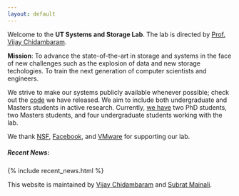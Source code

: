 ```yaml
---
layout: default
---
```


Welcome to the **UT Systems and Storage Lab**. The lab is directed by
[Prof. Vijay Chidambaram](http://www.cs.utexas.edu/~vijay/).

**Mission**: To advance the state-of-the-art in storage and systems in
  the face of new challenges such as the explosion of data and new
  storage techologies. To train the next generation of computer
  scientists and engineers.

We strive to make our systems publicly available whenever possible;
check out the [code](https://utsaslab.github.io/code.html) we have
released. We aim to include both undergraduate and Masters students in
active research. Currently, [we
have](https://utsaslab.github.io/people.html) two PhD students, two
Masters students, and four undergraduate students working with the
lab.

We thank [NSF](https://www.nsf.gov), [Facebook](https://research.fb.com/programs/), and
[VMware](https://labs.vmware.com/academic/academic-software) for
supporting our lab.

<div id='top-news-home'>
	<h5 class="text-info">Recent News:</h5>
	{% include recent_news.html %}
</div>

This website is maintained by [Vijay
Chidambaram](http://www.cs.utexas.edu/~vijay/) and [Subrat
Mainali](http://www.cs.utexas.edu/~sm63966/).